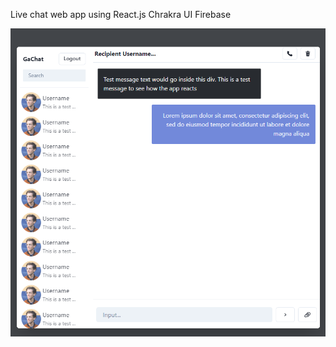 Live chat web app using 
    React.js 
    Chrakra UI 
    Firebase
    
![Example image](https://github.com/gabrielhsdev/Livechat-app/blob/main/ui.png?raw=true)
